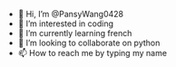 - 👋 Hi, I’m @PansyWang0428
- 👀 I’m interested in coding
- 🌱 I’m currently learning french
- 💞️ I’m looking to collaborate on python
- 📫 How to reach me by typing my name

<!---
PansyWang0428/PansyWang0428 is a ✨ special ✨ repository because its `README.md` (this file) appears on your GitHub profile.
You can click the Preview link to take a look at your changes.
--->
